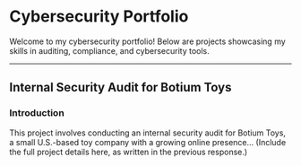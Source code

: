 # Cybersecurity Portfolio

Welcome to my cybersecurity portfolio! Below are projects showcasing my skills in auditing, compliance, and cybersecurity tools.

---

## **Internal Security Audit for Botium Toys**

### Introduction
This project involves conducting an internal security audit for Botium Toys, a small U.S.-based toy company with a growing online presence...
(Include the full project details here, as written in the previous response.)
